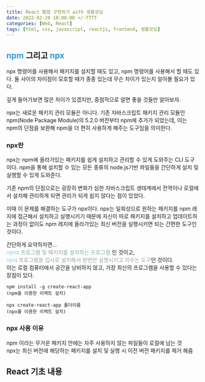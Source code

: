 ```yaml
---
title: React 웹앱 구현하기 with 생활코딩
date: 2022-02-20 18:00:00 +/-TTTT
categories: [Web, React]
tags: [html, css, javascript, reactjs, frontend, 생활코딩]
---
```

## <span style="color:#3498db">**npm**</span> 그리고  <span style="color:#3498db">**npx**</span>
npx 명령어를 사용해서 패키지를 설치할 때도 있고, npm 명령어를 사용해서 할 때도 있다. 
둘 사이의 차이점이 모호할 때가 종종 있는데 무슨 차이가 있는지 알아볼 필요가 있다.

깊게 들어가보면 많은 차이가 있겠지만, 중점적으로 알면 좋을 것들만 알아보자.

npx는 새로운 패키지 관리 모듈은 아니다. 기존 자바스크립트 패키지 관리 모듈인 npm(Node Package Module)의 5.2.0 버전부터 npm에 추가가 되었는데, 이는 npm의 단점을 보완해 npm을 더 편히 사용하게 해주는 도구임을 의미한다.

### npx란
npx는 npm에 올라가있는 패키지를 쉽게 설치하고 관리할 수 있게 도와주는 CLI 도구이다. npm을 통해 설치할 수 있는 모든 종류의 node.js기반 파일들을 간단하게 설치 및 실행할 수 있게 도와준다.

기존 npm의 단점으로는 굉장히 변화가 심한 자바스크립트 생태계에서 전역이나 로컬에서 설치해 관리하게 되면 관리가 되게 쉽지 않다는 점이 있었다.

이때 이 문제를 해결하는 도구가 npx이다. npx는 일회성으로 원하는 패키지를 npm 레지에 접근해서 설치하고 실행시키기 때문에 자신이 따로 패키지를 설치하고 업데이트하는 과정이 없이도 npm 레지에 올라가있는 최신 버전을 실행시키면 되는 간편한 도구인 것이다.

간단하게 요약하자면...  
<span style="color: skyblue">npm</span>: <span style="color: #95a5a6">프로그램 및 패키지를 설치하는 프로그램</span> 인 것이고,  
<span style="color: skyblue">npx</span>: <span style="color: #95a5a6">프로그램을 임시로 설치해서 한번만 실행시키고 지우는 도구</span>인 것이다.  
이는 로컬 컴퓨터에서 공간을 낭비하지 않고, 가장 최신의 프로그램을 사용할 수 있다는 장점이 있다.
```terminal
npm install -g create-react-app
(npm을 이용한 리액트 설치)
```
```terminal
npx create-react-app 폴더이름
(npx를 이용한 리액트 설치)
```

### npx 사용 이유
npm 이라는 무거운 패키지 안에는 자주 사용하지 않는 파일들이 로컬에 남는 것  
npx는 최신 버전에 해당하는 패키지를 설치 및 실행 시 이전 버전 패키지를 제거 해줌

## React 기초 내용

